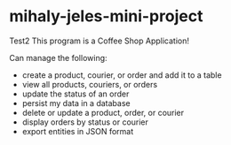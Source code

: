 # mihaly-jeles-mini-project
Test2
This program is a Coffee Shop Application!

Can manage the following:

- create a product, courier, or order and add it to a table
- view all products, couriers, or orders
- update the status of an order
- persist my data in a database
- delete or update a product, order, or courier
- display orders by status or courier
- export entities in JSON format

